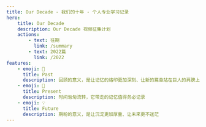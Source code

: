 ```yaml
---
title: Our Decade - 我们的十年 - 个人专业学习记录
hero:
    title: Our Decade
    description: Our Decade 视频征集计划
    actions:
        - text: 往期
          link: /summary
        - text: 2022篇
          link: /2022
features:
    - emoji: 🎨
      title: Past
      description: 回顾的意义，是让记忆的烙印更加深刻、让新的篇章站在巨人的肩膀上
    - emoji: 🚥
      title: Present
      description: 时间匆匆流转，它带走的记忆值得务必记录
    - emoji: 💡
      title: Future
      description: 期盼的意义，是让沉淀更加厚重、让未来更不迷茫
---
```


<Covers><Covers/>

